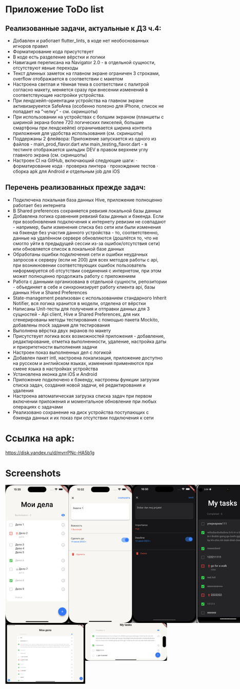 # Приложение ToDo list

## Реализованные задачи, актуальные к ДЗ ч.4:
* Добавлен и работает flutter_lints, в коде нет необоснованных игноров правил
* Форматирование кода присутствует
* В коде есть разделение вёрстки и логики
* Навигация переписана на Navigator 2.0 - в отдельной сущности, отсутствуют явные переходы
* Текст длинных заметок на главном экране ограничен 3 строками, overflow отображается в соответствии с макетом
* Настроена светлая и тёмная тема в соответствии с палитрой согласно макету, меняется сразу при внесении изменений в соответствующие настройки устройства.
* При лендскейп-ориентации устройства на главном экране активизируеится SafeArea (особенно полезно для iPhone, список не попадает на "челку" - см. скриншоты)
* При использовании на устройствах с болшим экраном (планшеты с шириной экрана более 720 логических пикселей, большие смартфоны при лендскейпе) ограничивается ширина контента приложения для удобства использования (см. скриншоты)
* Поддержаны 2 флейвора: Приложение запускается из одного из файлов - main_prod_flavor.dart или main_testing_flavor.dart - в тестинге отображается шильдик DEV в правом верхнем углу главного экрана (см. скриншоты)
* Настроен CI на GitHub, включаюший следующие шаги:
  · форматирование кода
  · проверка линтера
  · прохождение тестов
  · сборка apk для Android и отдельным job для iOS 

## Перечень реализованных прежде задач:
* Подключена локальная база данных Hive, приложение полноценно работает без интернета
* В Shared preferences сохраняется ревизия локальной базы данных
* Добавлена логика сравнения ревизий базы данных и бэкенда. Если при возобновления подключения к интернету ревизии не совпадают - например, были изменения списка без сети или были изменения на бэкенде без участия данного устройства - то, соответственно, данные на удалённом сервере обновляются (дошлётся то, что не смогло уйти в предыдущей сессии из-за ошибок/отсутствия сети) или обновляется список в локальной базе данных 
* Обработаны ошибки подключения сети и ошибки неудачных запросов к серверу (если не 200) для всех методов работы с api, при возникновении соответствующих ошибок пользователь ниформируется об отсутствии соединения с интернетом, при этом может полноценно продолжать работу с приложением
* Работа с данными организована в отдельной сущности, репозитории - объединяет в себе и синхронизирует работу клиента api, базы данных Hive и Shared Preferences
* State-management реализован с использованием стандарного Inherit Notifier, вся логика хранится в модели, отделена от вёрстки
* Написаны Unit-тесты для получения и отправки данных для 3 сущностей - Api client, Hive и Shared Preferences, для них сгенерированы методы тестирования с помощью пакета Mockito, добавлены mock задания для тестирования
* Выполнена вёрстка двух экранов по макету
* Присутствует логика всех возможностей приложения - добавление, редактирование, отметка выполненности, удаление, настройка даты и приоритетности выполнения задачи
* Настроен показ выполненных дел с логикой
* Добавлен пакет intl, настроена локализация, приложение доступно на русском и английском языках, изменения применяются при смене языка в настройках устройства
* Установлена иконка для iOS и Android
* Приложение подключено к бэкенду, настроены функции загрузки списка задач, создания новой задачи, её редактирования и удаления
* Настроена автоматическая загрузка списка задач при первом включении приложения и моментальное обновление при любых операциях с задачами
* Реализовано сохранение на диск устройства поступающих с бэкенда данных и их показ при отсутствии подключения к сети


# Ссылка на apk:

https://disk.yandex.ru/d/mvrrPNc-HA5b1g

# Screenshots

<div style="display: flex;">
  <img src="https://github.com/IgorFedoseev/ya_todo_app/blob/back_connection/assets/screenshots/main_screen.png" width="198">
  <img src="https://github.com/IgorFedoseev/ya_todo_app/blob/back_connection/assets/screenshots/editor_screen.png" width="198">
  <img src="https://github.com/IgorFedoseev/ya_todo_app/blob/master/assets/screenshots/dark_theme.png" width="200"> 
  <img src="https://github.com/IgorFedoseev/ya_todo_app/blob/master/assets/screenshots/testing_flavor.png" width="200"> 
</div>
<div style="display: flex;">
  <div style="display: flex; align-items: flex-start;">
    <img src="https://github.com/IgorFedoseev/ya_todo_app/blob/master/assets/screenshots/ipad.png" width="390">
  </div>
  <div style="display: flex; align-items: flex-start;">
    <img src="https://github.com/IgorFedoseev/ya_todo_app/blob/master/assets/screenshots/landscape_view.png" width="400">
  </div>
</div>